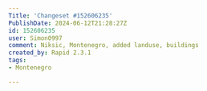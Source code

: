 ```yaml
---
Title: 'Changeset #152606235'
PublishDate: 2024-06-12T21:28:27Z
id: 152606235
user: Simon0997
comment: Niksic, Montenegro, added landuse, buildings
created_by: Rapid 2.3.1
tags:
- Montenegro

---
```

